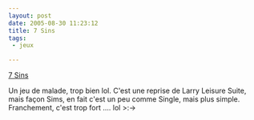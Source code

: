 ```yaml
---
layout: post
date: 2005-08-30 11:23:12
title: 7 Sins
tags:
 - jeux

---
```


[7 Sins](http://www.7sins-game.com/homepage.php)

Un jeu de malade, trop bien lol. C'est une reprise de Larry Leisure Suite, mais façon Sims, en fait c'est un peu comme Single, mais plus simple. Franchement, c'est trop fort .... lol >:->
